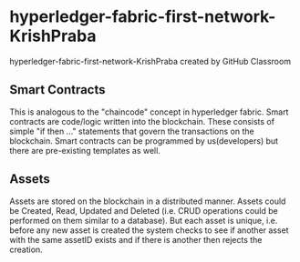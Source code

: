 # hyperledger-fabric-first-network-KrishPraba
hyperledger-fabric-first-network-KrishPraba created by GitHub Classroom

## Smart Contracts 
This is analogous to the "chaincode" concept in hyperledger fabric. Smart contracts are code/logic written into the blockchain. These consists of simple "if then ..." statements that govern the transactions on the blockchain. Smart contracts can be programmed by us(developers) but there are pre-existing templates as well.  

## Assets
Assets are stored on the blockchain in a distributed manner. Assets could be Created, Read, Updated and Deleted (i.e. CRUD operations could be performed on them similar to a database). But each asset is unique, i.e. before any new asset is created the system checks to see if another asset with the same assetID exists and if there is another then rejects the creation.
